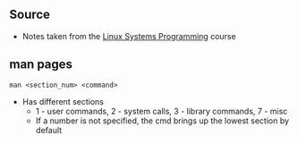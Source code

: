 ## Source

- Notes taken from the [Linux Systems Programming](https://app.pluralsight.com/library/courses/linux-systems-programming/table-of-contents) course

## man pages

```
man <section_num> <command>
```

- Has different sections
    - 1 - user commands, 2 - system calls, 3 - library commands, 7 - misc
    - If a number is not specified, the cmd brings up the lowest section by default